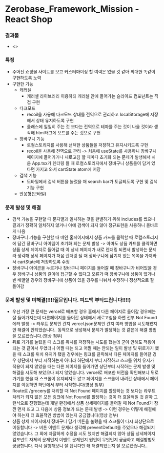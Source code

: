 # Zerobase_Framework_Mission - React Shop

### 결과물
* <>

### 특징
* 주어진 쇼핑몰 사이트를 보고 커스터마이징 할 여력은 없을 것 같아 최대한 똑같이 구현하도록 노력
* 구현한 기능
  * 캐러셀
    * 캐러셀 라이브러리 이용하되 캐러셀 안에 들어가는 슬라이드 컴포넌트는 직접 구현
  * 다크모드
    * recoil을 사용해 다크모드 상태를 전역으로 관리하고 localStorage에 저장해서 상태 유지하도록 구현
    * 클래스에 일일히 주는 것 보다는 전역으로 테마를 주는 것이 나을 것이라 생각해 html태그에 모드를 주는 것으로 구현
  * 장바구니 기능
    * 로컬스토리지를 사용해 선택한 상품들을 저장하고 유지시키도록 구현
    * recoil을 사용해 전역으로 관리 -> 처음에 useState를 사용하니 장바구니 페이지에 들어가거나 새로고침 할 때마다 초기화 되는 문제가 발생해서 처음 App.tsx가 렌더링 될 때 로컬스토리지에서 장바구니 상품들이 담겨 있다면 가지고 와서 cartState atom에 저장
  * 검색 기능
    * 모바일에서 검색 버튼을 눌렀을 때 search bar가 토글되도록 구현 및 검색 기능 구현
  * 반응형(모바일)

### 문제 발생 및 해결
* 검색 기능을 구현할 때 문자열과 일치하는 것을 판별하기 위해 includes를 썼으나 결과가 정확히 일치하지 않거나 아예 검색이 되지 않아 정규표현을 사용하니 올바르게 나옴
* 장바구니 기능을 구현할 때 메인 홈페이지에서 상품 카드를 클릭할 때 로컬스토리지에 담긴 장바구니 아이템이 초기화 되는 문제 발생 -> 아마도 상품 카드를 클릭하면 상품 상세 페이지로 들어갈 때 이 상세 페이지가 새로 렌더링 되면서 발생하는 문제라 생각해 상세 페이지가 처음 렌더링 될 때 장바구니에 담겨져 있는 목록을 가져와서 cartState에 저장하도록 수정
* 장바구니 아이콘을 누르거나 장바구니 페이지를 들어갈 때 장바구니가 비어있을 경우 장바구니 상품의 길이에 접근할 수 없다고 오류가 떠 장바구니에 상품이 없거나 빈 배열일 경우와 장바구니에 상품이 있을 경우를 나눠서 수정하니 정상적으로 잘 돌아감

### 문제 발생 및 미해결(!!!!질문입니다. 피드백 부탁드립니다!!!!)
* 우선 가장 큰 문제는 vercel로 배포할 경우 홈에서 다른 페이지로 들어갈 경우에는 잘 들어가지는데 다른페이지를 들어간 상태에서 새로고침을 하면 전부 Not Found 에러 발생 -> 라우트 문제인 건지 vercel.json문제인 건지 여러 방법을 시도해봤지만 해결이 안되었습니다.. 동적으로 생성해서 문제가 발생하는 것 같은데 해결 방법을 모르겠습니다.(영상 첨부)
* 뒤로 가기를 눌렀을 때 스크롤 위치를 저장하는 시도를 했는데 굳이 안해도 적용이 되는 것 같아서 두었더니 어쩔 때는 되고 어쩔 때는 안되는 일이 발생 및 뒤로가기 했을 때 스크롤 위치 유지가 됐을 경우에는 링크를 클릭해서 다른 페이지를 들어갈 경우 상단에서 부터 시작하는게 아니라 하단에서 부터 시작하고 스크롤 위치 유지가 적용이 되지 않았을 때는 다른 페이지를 들어가면 상단부터 시작하는 문제 발생 및 해결을 시도해 보았으나 되지 않았습니다. vercel로 배포한 버전을 확인해보니 뒤로가기를 했을 때 스크롤이 유지되지도 않고 페이지를 스크롤이 내려간 상태에서 페이지를 이동하면 하단에서 부터 시작합니다(영상 첨부)
* Route로 /grocery를 처리할 때 Not Found 페이지를 할당하는 것 보다는 라우트 처리가 되지 않은 모든 링크에 Not Found를 할당하는 것이 더 효율적일 것 같아 그런식으로 진행했는데 개발 환경에서 상품 상세페이지를 들어갈 때 Not Found가 잠깐 먼저 뜨고 그 다음에 상품 정보가 뜨는 문제 발생 -> 이런 경우는 어떻게 해결해야 하는지 더 효율적인 방법이 있는지 궁금합니다(영상 첨부)
* 상품 상세 페이지에서 장바구니 담기 버튼을 눌렀을 때 스크롤이 다시 최상단으로 이동합니다 -> 버튼 이벤트 문제라 생각해 preventDefault를 주었으나 해결되지 않았습니다. 그 외에 자잘하게 수정을 시도 했지만 해결되지 않아 상품 상세페이지 컴포넌트 자체의 문제인지 이벤트 문제인지 원인이 무엇인지 궁금하고 해결방법도 궁금합니다. 다시 실행해보니 잘 됩니다만 왜 해결되었는지 잘 모르겠습니다..


